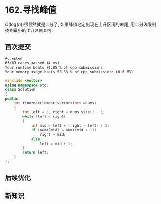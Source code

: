 # 162.寻找峰值

$O(\log(n))$很显然就是二分了, 如果峰值必定出现在上升区间的末尾, 用二分法限制找到最小的上升区间即可

## 首次提交

```sh
Accepted
63/63 cases passed (4 ms)
Your runtime beats 84.85 % of cpp submissions
Your memory usage beats 58.63 % of cpp submissions (8.6 MB)
```

```c++
#include <vector>
using namespace std;
class Solution
{
public:
    int findPeakElement(vector<int> &nums)
    {
        int left = 0, right = nums.size() - 1;
        while (left < right)
        {
            int mid = left + (right - left) / 2;
            if (nums[mid] > nums[mid + 1])
                right = mid;
            else
                left = mid + 1;
        }
        return left;
    }
};
```

## 后续优化

## 新知识
